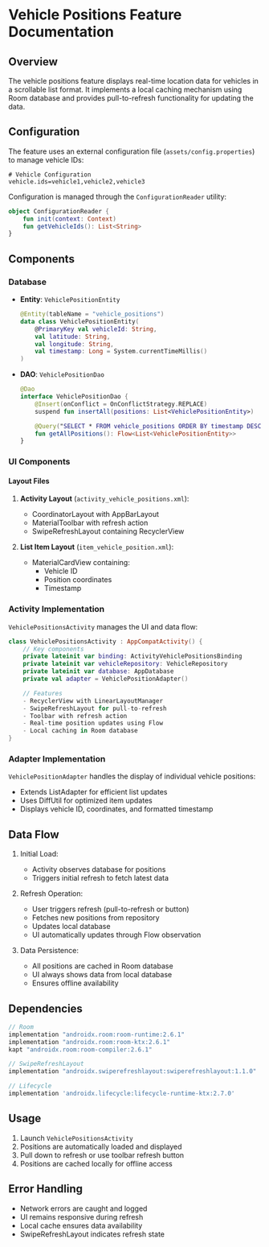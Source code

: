 # Vehicle Positions Feature Documentation

## Overview
The vehicle positions feature displays real-time location data for vehicles in a scrollable list format. It implements a local caching mechanism using Room database and provides pull-to-refresh functionality for updating the data.

## Configuration
The feature uses an external configuration file (`assets/config.properties`) to manage vehicle IDs:

```properties
# Vehicle Configuration
vehicle.ids=vehicle1,vehicle2,vehicle3
```

Configuration is managed through the `ConfigurationReader` utility:
```kotlin
object ConfigurationReader {
    fun init(context: Context)
    fun getVehicleIds(): List<String>
}
```

## Components

### Database
- **Entity**: `VehiclePositionEntity`
  ```kotlin
  @Entity(tableName = "vehicle_positions")
  data class VehiclePositionEntity(
      @PrimaryKey val vehicleId: String,
      val latitude: String,
      val longitude: String,
      val timestamp: Long = System.currentTimeMillis()
  )
  ```

- **DAO**: `VehiclePositionDao`
  ```kotlin
  @Dao
  interface VehiclePositionDao {
      @Insert(onConflict = OnConflictStrategy.REPLACE)
      suspend fun insertAll(positions: List<VehiclePositionEntity>)

      @Query("SELECT * FROM vehicle_positions ORDER BY timestamp DESC")
      fun getAllPositions(): Flow<List<VehiclePositionEntity>>
  }
  ```

### UI Components

#### Layout Files
1. **Activity Layout** (`activity_vehicle_positions.xml`):
   - CoordinatorLayout with AppBarLayout
   - MaterialToolbar with refresh action
   - SwipeRefreshLayout containing RecyclerView

2. **List Item Layout** (`item_vehicle_position.xml`):
   - MaterialCardView containing:
     - Vehicle ID
     - Position coordinates
     - Timestamp

### Activity Implementation
`VehiclePositionsActivity` manages the UI and data flow:

```kotlin
class VehiclePositionsActivity : AppCompatActivity() {
    // Key components
    private lateinit var binding: ActivityVehiclePositionsBinding
    private lateinit var vehicleRepository: VehicleRepository
    private lateinit var database: AppDatabase
    private val adapter = VehiclePositionAdapter()

    // Features
    - RecyclerView with LinearLayoutManager
    - SwipeRefreshLayout for pull-to-refresh
    - Toolbar with refresh action
    - Real-time position updates using Flow
    - Local caching in Room database
}
```

### Adapter Implementation
`VehiclePositionAdapter` handles the display of individual vehicle positions:
- Extends ListAdapter for efficient list updates
- Uses DiffUtil for optimized item updates
- Displays vehicle ID, coordinates, and formatted timestamp

## Data Flow
1. Initial Load:
   - Activity observes database for positions
   - Triggers initial refresh to fetch latest data

2. Refresh Operation:
   - User triggers refresh (pull-to-refresh or button)
   - Fetches new positions from repository
   - Updates local database
   - UI automatically updates through Flow observation

3. Data Persistence:
   - All positions are cached in Room database
   - UI always shows data from local database
   - Ensures offline availability

## Dependencies
```gradle
// Room
implementation "androidx.room:room-runtime:2.6.1"
implementation "androidx.room:room-ktx:2.6.1"
kapt "androidx.room:room-compiler:2.6.1"

// SwipeRefreshLayout
implementation "androidx.swiperefreshlayout:swiperefreshlayout:1.1.0"

// Lifecycle
implementation 'androidx.lifecycle:lifecycle-runtime-ktx:2.7.0'
```

## Usage
1. Launch `VehiclePositionsActivity`
2. Positions are automatically loaded and displayed
3. Pull down to refresh or use toolbar refresh button
4. Positions are cached locally for offline access

## Error Handling
- Network errors are caught and logged
- UI remains responsive during refresh
- Local cache ensures data availability
- SwipeRefreshLayout indicates refresh state 
